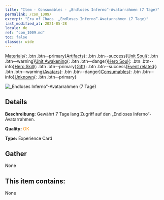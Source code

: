 ```yaml
---
title: "Item - Consumables - „Endloses Inferno“-Avatarrahmen (7 Tage)"
permalink: /con_1009/
excerpt: "Era of Chaos  „Endloses Inferno“-Avatarrahmen (7 Tage)"
last_modified_at: 2021-05-28
locale: de
ref: "con_1009.md"
toc: false
classes: wide
---
```

 [Materials](/ItemsDE/){: .btn .btn--primary}[Artifacts](/ItemsDE/Artifacts/){: .btn .btn--success}[Unit Soul](/ItemsDE/UnitSoul/){: .btn .btn--warning}[Unit Awakening](/ItemsDE/UnitAwakening/){: .btn .btn--danger}[Hero Soul](/ItemsDE/HeroSoul/){: .btn .btn--info}[Hero Skill](/ItemsDE/HeroSkill/){: .btn .btn--primary}[Gift](/ItemsDE/Gift/){: .btn .btn--success}[Event related](/ItemsDE/Events/){: .btn .btn--warning}[Avatars](/ItemsDE/Avatars/){: .btn .btn--danger}[Consumables](/ItemsDE/Consumables/){: .btn .btn--info}[Unknown](/ItemsDE/Unknown/){: .btn .btn--primary}

 ![„Endloses Inferno“-Avatarrahmen (7 Tage)](/images/a/avatarFrame_58.png)

## Details
 **Beschreibung:** Gewährt 7 Tage lang Zugriff auf den „Endloses Inferno“-Avatarrahmen.

 **Quality:** <span style="color: #FF8C00">OK</span>

 **Type:** Experience Card

## Gather

  None

## This item contains:

  None

